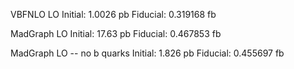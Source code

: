 VBFNLO LO
    Initial: 1.0026 pb
    Fiducial: 0.319168 fb

MadGraph LO
    Initial: 17.63 pb
    Fiducial: 0.467853 fb

MadGraph LO -- no b quarks
    Initial: 1.826 pb
    Fiducial: 0.455697 fb
